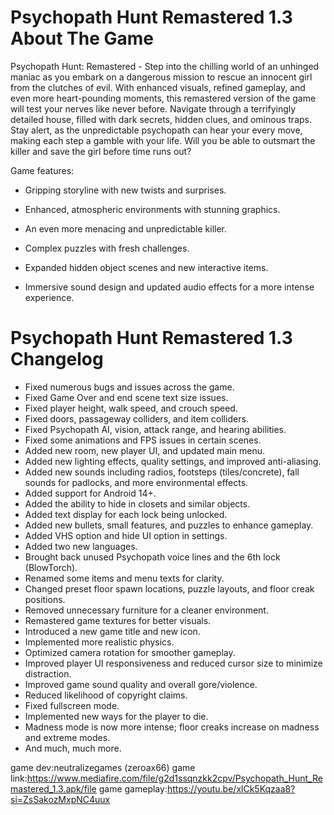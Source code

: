 # Psychopath Hunt Remastered 1.3 About The Game

Psychopath Hunt: Remastered - Step into the chilling world of an unhinged maniac as you embark on a dangerous mission to rescue an innocent girl from the clutches of evil. With enhanced visuals, refined gameplay, and even more heart-pounding moments, this remastered version of the game will test your nerves like never before. Navigate through a terrifyingly detailed house, filled with dark secrets, hidden clues, and ominous traps. Stay alert, as the unpredictable psychopath can hear your every move, making each step a gamble with your life. Will you be able to outsmart the killer and save the girl before time runs out?

Game features:

- Gripping storyline with new twists and surprises.

- Enhanced, atmospheric environments with stunning graphics.

- An even more menacing and unpredictable killer.

- Complex puzzles with fresh challenges.

- Expanded hidden object scenes and new interactive items.

- Immersive sound design and updated audio effects for a more intense experience.

# Psychopath Hunt Remastered 1.3 Changelog

- Fixed numerous bugs and issues across the game.  
- Fixed Game Over and end scene text size issues.  
- Fixed player height, walk speed, and crouch speed.  
- Fixed doors, passageway colliders, and item colliders.  
- Fixed Psychopath AI, vision, attack range, and hearing abilities.  
- Fixed some animations and FPS issues in certain scenes.  
- Added new room, new player UI, and updated main menu.  
- Added new lighting effects, quality settings, and improved anti-aliasing.  
- Added new sounds including radios, footsteps (tiles/concrete), fall sounds for padlocks, and more environmental effects.  
- Added support for Android 14+.  
- Added the ability to hide in closets and similar objects.  
- Added text display for each lock being unlocked.  
- Added new bullets, small features, and puzzles to enhance gameplay.  
- Added VHS option and hide UI option in settings.  
- Added two new languages.  
- Brought back unused Psychopath voice lines and the 6th lock (BlowTorch).  
- Renamed some items and menu texts for clarity.  
- Changed preset floor spawn locations, puzzle layouts, and floor creak positions.  
- Removed unnecessary furniture for a cleaner environment.  
- Remastered game textures for better visuals.  
- Introduced a new game title and new icon.  
- Implemented more realistic physics.  
- Optimized camera rotation for smoother gameplay.  
- Improved player UI responsiveness and reduced cursor size to minimize distraction.  
- Improved game sound quality and overall gore/violence.  
- Reduced likelihood of copyright claims.  
- Fixed fullscreen mode.  
- Implemented new ways for the player to die.  
- Madness mode is now more intense; floor creaks increase on madness and extreme modes.  
- And much, much more.

game dev:neutralizegames (zeroax66)
game link:https://www.mediafire.com/file/g2d1ssqnzkk2cpv/Psychopath_Hunt_Remastered_1.3.apk/file
game gameplay:https://youtu.be/xlCk5Kqzaa8?si=ZsSakozMxpNC4uux
